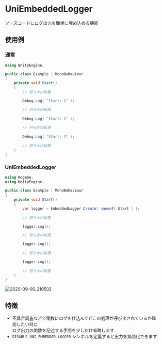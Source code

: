 # UniEmbeddedLogger

ソースコードにログ出力を簡単に埋め込める機能

## 使用例

### 通常

```cs
using UnityEngine;

public class Example : MonoBehaviour
{
    private void Start()
    {
        // 何らかの処理

        Debug.Log( "Start: 1" );

        // 何らかの処理
        
        Debug.Log( "Start: 2" );
        
        // 何らかの処理
        
        Debug.Log( "Start: 3" );
        
        // 何らかの処理
    }
}
```

### UniEmbeddedLogger

```cs
using Kogane;
using UnityEngine;

public class Example : MonoBehaviour
{
    private void Start()
    {
        var logger = EmbeddedLogger.Create( nameof( Start ) );
        
        // 何らかの処理

        logger.Log();

        // 何らかの処理

        logger.Log();
        
        // 何らかの処理

        logger.Log();
        
        // 何らかの処理
    }
}
```

![2020-09-06_210502](https://user-images.githubusercontent.com/6134875/92325325-9424a400-f084-11ea-9c5a-9e0d78267d73.png)

## 特徴

* 不具合調査などで関数にログを仕込んでどこの処理が呼び出されているか確認したい時に  
ログ出力の関数を記述する手間を少しだけ省略します  
* `DISABLE_UNI_EMBEDDED_LOGGER` シンボルを定義すると出力を無効化できます  
